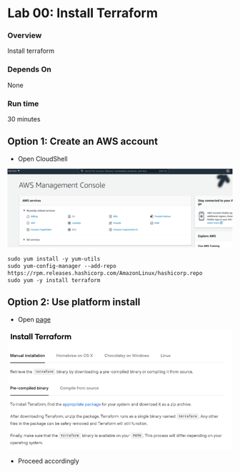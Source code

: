 # Lab 00: Install Terraform

### Overview
Install terraform 

### Depends On
None

### Run time
30 minutes

## Option 1: Create an AWS account

* Open CloudShell

![](../artwork/fig00-01.png)

```shell
sudo yum install -y yum-utils
sudo yum-config-manager --add-repo https://rpm.releases.hashicorp.com/AmazonLinux/hashicorp.repo
sudo yum -y install terraform
```
## Option 2: Use platform install

* Open [page](https://learn.hashicorp.com/tutorials/terraform/install-cli)

![](../artwork/fig00-02.png)

* Proceed accordingly


